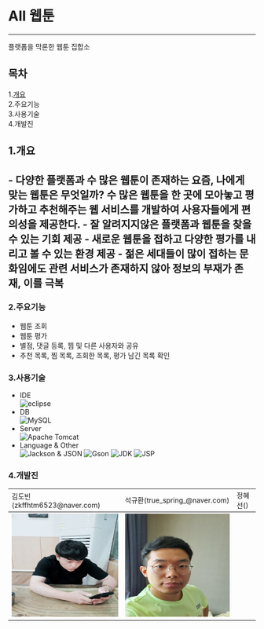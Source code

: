 # All 웹툰
------------------
플랫폼을 막론한 웹툰 집합소

## 목차
1.<a href="#1">개요</a><br>
2.주요기능<br>
3.사용기술<br>
4.개발진<br>

<h2 id="1">1.개요<h2>
- 다양한 플랫폼과 수 많은 웹툰이 존재하는 요즘, 나에게 맞는 웹툰은 무엇일까? 수 많은 웹툰을 한 곳에 모아놓고 평가하고 추천해주는 웹 서비스를 개발하여 사용자들에게 편의성을 제공한다.
  - 잘 알려지지않은 플랫폼과 웹툰을 찾을 수 있는 기회 제공
  - 새로운 웹툰을 접하고 다양한 평가를 내리고 볼 수 있는 환경 제공
  - 젊은 세대들이 많이 접하는 문화임에도 관련 서비스가 존재하지 않아 정보의 부재가 존재, 이를 극복
  
### 2.주요기능
 - 웹툰 조회
 - 웹툰 평가
 - 별점, 댓글 등록, 찜 및 다른 사용자와 공유
 - 추천 목록, 찜 목록, 조회한 목록, 평가 남긴 목록 확인
 
### 3.사용기술
 - IDE<br>
 <img src="https://user-images.githubusercontent.com/39155839/96409876-f5fa3100-1220-11eb-8424-4ae63207094c.jpg" width="324px" height="155px" title="이클립스" alt="eclipse"></img>
 - DB<br>
 <img src="https://img1.daumcdn.net/thumb/R1280x0/?scode=mtistory2&fname=https%3A%2F%2Fblog.kakaocdn.net%2Fdn%2FbBLVn5%2FbtqCQ31hFxc%2FOWrBnpuGJiMMQg9JnJAz3K%2Fimg.png" width="346px" height="210px" title="MySQL" alt="MySQL"></img>
 - Server<br>
 <img src="https://user-images.githubusercontent.com/39155839/96410394-cd266b80-1221-11eb-8cc1-355ce5642ce6.png" width="305px" height="165px" title="아파치 톰켓" alt="Apache Tomcat"></img>
 - Language & Other<br>
 <img src="https://www.logicbig.com/tutorials/misc/jackson/images/jackson.png" widht="310px" height="290px" title="JSON" alt="Jackson & JSON"></img>
 <img src="https://user-images.githubusercontent.com/39155839/96410197-7a4cb400-1221-11eb-9801-d1731636a39c.png" widht="378px" height="189px" title="Gson" alt="Gson"></img>
 <img src="https://user-images.githubusercontent.com/39155839/96410198-7ae54a80-1221-11eb-91e7-b36fe8943a11.jpg" widht="298px" height="169px" title="JDK" alt="JDK"></img>
 <img src="https://user-images.githubusercontent.com/39155839/96420264-4036de80-1230-11eb-9555-3309ea641db7.png" widht="378px" height="234px" title="JSP" alt="JSP"></img>
 
### 4.개발진
<table>
  <tr>
    <td>김도빈(zkffhtm6523@naver.com)</td>
    <td>석규환(true_spring_@naver.com)</td>
    <td>정혜선()</td>
  </tr>
  <tr>
    <th><img src="https://github.com/truespring/Team_Project/blob/master/%ED%8C%80%20%ED%94%84%EB%A1%9C%EC%A0%9D%ED%8A%B8%20%EC%82%AC%EC%A7%84/%EA%B9%80%EB%8F%84%EB%B9%88.jpg?raw=true" width="250px" height="210px" title="김도빈" alt="김도빈"></img></th>
    <th><img src="https://github.com/truespring/Team_Project/blob/master/%ED%8C%80%20%ED%94%84%EB%A1%9C%EC%A0%9D%ED%8A%B8%20%EC%82%AC%EC%A7%84/%EC%84%9D%EA%B7%9C%ED%99%98.jpg?raw=true" width="250px" height="210px" title="석규환" alt="석규환"></img></th>
    <th><img src="" width="" height="" title="" alt=""></img></th>
  </tr>
